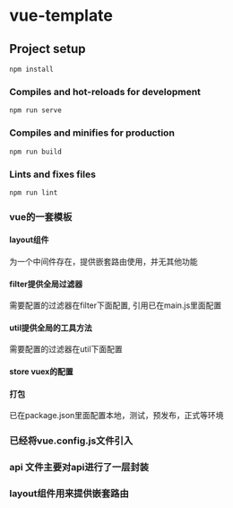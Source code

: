 # vue-template

## Project setup
```
npm install
```

### Compiles and hot-reloads for development
```
npm run serve
```

### Compiles and minifies for production
```
npm run build
```

### Lints and fixes files
```
npm run lint
```

### vue的一套模板

#### layout组件 
为一个中间件存在，提供嵌套路由使用，并无其他功能

#### filter提供全局过滤器
需要配置的过滤器在filter下面配置, 引用已在main.js里面配置

#### util提供全局的工具方法
需要配置的过滤器在util下面配置

#### store vuex的配置

#### 打包
已在package.json里面配置本地，测试，预发布，正式等环境

### 已经将vue.config.js文件引入

### api 文件主要对api进行了一层封装

### layout组件用来提供嵌套路由


